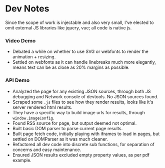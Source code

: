# Dev Notes
Since the scope of work is injectable and also very small, I've elected to omit external JS libraries like jquery, vue; all code is native js.

### Video Demo
- Debated a while on whether to use SVG or webfonts to render the animation + resizing.
- Settled on webfonts as it can handle linebreaks much more elegantly, means text can be as close as 20% margins as possible.

### API Demo
- Analyzed the page for any existing JSON sources, through both JS debugging and Network console of devtools. No JSON sources found.
- Scraped some `.js` files to see how they render results, looks like it's server rendered html results.
- They have a specific way to build image urls for results, through `window.imageConfig`.
- Found RSS source for page, but output deemed not optimal.
- Built basic DOM parser to parse current page results.
- Built page fetch code, initially playing with iframes to load in pages, but settled on DOMParser as it was much cleaner.
- Refactored all dev code into discrete sub functions, for separation of concerns and easy maintenance.
- Ensured JSON results excluded empty property values, as per pdf example.
